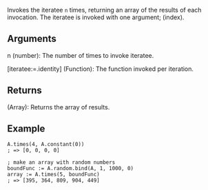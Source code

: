 Invokes the iteratee `n` times, returning an array of the results of each invocation. The iteratee is invoked with one argument; (index).


## Arguments
n (number): The number of times to invoke iteratee.

[iteratee:=.identity] (Function): The function invoked per iteration.


## Returns
(Array): Returns the array of results.

## Example
```autohotkey
A.times(4, A.constant(0))
; => [0, 0, 0, 0]

; make an array with random numbers
boundFunc := A.random.bind(A, 1, 1000, 0)
array := A.times(5, boundFunc)
; => [395, 364, 809, 904, 449]
```